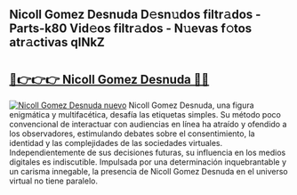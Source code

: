 ## Nicoll Gomez Desnuda D𝚎sn𝚞dos filtr𝚊dos - Parts-k80 Vid𝚎os filtr𝚊dos - N𝚞evas f𝚘tos atr𝚊ctivas qINkZ

# <h2><a href="http://mbaeei.tromn.icu/?c=Nicoll+Gomez+Desnuda">🔗👉👉👉 Nicoll Gomez Desnuda 🔗🔗</a></h2>

[![Nicoll Gomez Desnuda nuevo](https://i.imgur.com/pEAQMta.gif)](http://mbaeei.tromn.icu/?c=Nicoll+Gomez+Desnuda)
Nicoll Gomez Desnuda, una figura enigmática y multifacética, desafía las etiquetas simples. Su método poco convencional de interactuar con audiencias en línea ha atraído y ofendido a los observadores, estimulando debates sobre el consentimiento, la identidad y las complejidades de las sociedades virtuales. Independientemente de sus decisiones futuras, su influencia en los medios digitales es indiscutible. Impulsada por una determinación inquebrantable y un carisma innegable, la presencia de Nicoll Gomez Desnuda en el universo virtual no tiene paralelo.
